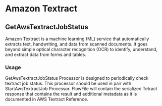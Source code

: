 <!--
  Licensed to the Apache Software Foundation (ASF) under one or more
  contributor license agreements.  See the NOTICE file distributed with
  this work for additional information regarding copyright ownership.
  The ASF licenses this file to You under the Apache License, Version 2.0
  (the "License"); you may not use this file except in compliance with
  the License.  You may obtain a copy of the License at
      http://www.apache.org/licenses/LICENSE-2.0
  Unless required by applicable law or agreed to in writing, software
  distributed under the License is distributed on an "AS IS" BASIS,
  WITHOUT WARRANTIES OR CONDITIONS OF ANY KIND, either express or implied.
  See the License for the specific language governing permissions and
  limitations under the License.
-->

# Amazon Textract

## GetAwsTextractJobStatus

Amazon Textract is a machine learning (ML) service that automatically extracts text, handwriting, and data from scanned
documents. It goes beyond simple optical character recognition (OCR) to identify, understand, and extract data from
forms and tables.

### Usage

GetAwsTextractJobStatus Processor is designed to periodically check textract job status. This processor should be used
in pair with StartAwsTextractJob Processor. FlowFile will contain the serialized Tetract response that contains the
result and additional metadata as it is documented in AWS Textract Reference.